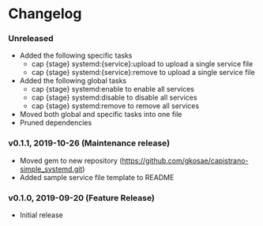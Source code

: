 # Changelog
### Unreleased
- Added the following specific tasks
  - cap {stage} systemd:{service}:upload to upload a single service file
  - cap {stage} systemd:{service}:remove to upload a single service file
- Added the following global tasks
  - cap {stage} systemd:enable to enable all services
  - cap {stage} systemd:disable to disable all services
  - cap {stage} systemd:remove to remove all services
- Moved both global and specific tasks into one file
- Pruned dependencies

### v0.1.1, 2019-10-26 (Maintenance release)
- Moved gem to new repository (https://github.com/gkosae/capistrano-simple_systemd.git)
- Added sample service file template to README

### v0.1.0, 2019-09-20 (Feature Release)
- Initial release